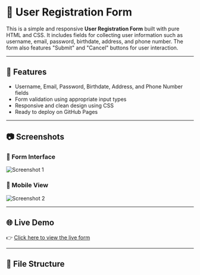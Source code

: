 # 📝 User Registration Form

This is a simple and responsive **User Registration Form** built with pure HTML and CSS. It includes fields for collecting user information such as username, email, password, birthdate, address, and phone number. The form also features "Submit" and "Cancel" buttons for user interaction.

---

## 🚀 Features

- Username, Email, Password, Birthdate, Address, and Phone Number fields
- Form validation using appropriate input types
- Responsive and clean design using CSS
- Ready to deploy on GitHub Pages

---

## 📷 Screenshots

### 🔹 Form Interface
![Screenshot 1](screenshots/screenshot1.png)

### 🔹 Mobile View
![Screenshot 2](screenshots/screenshot2.png)



---

## 🌐 Live Demo

👉 [Click here to view the live form](https://your-username.github.io/registration-form/)

---

## 📁 File Structure

